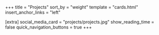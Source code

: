 +++
title = "Projects"
sort_by = "weight"
template = "cards.html"
insert_anchor_links = "left"

[extra]
social_media_card = "projects/projects.jpg"
show_reading_time = false
quick_navigation_buttons = true
+++
